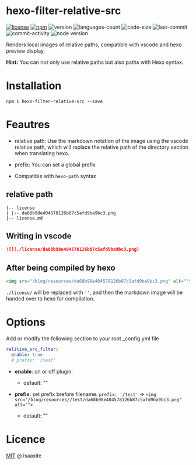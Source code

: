 # hexo-filter-relative-src

[![license](https://img.shields.io/bower/l/MI)](https://github.com/isaaxite/hexo-filter-relative-src/blob/main/LICENSE)
[![npm](https://img.shields.io/npm/v/hexo-filter-relative-src)](https://www.npmjs.com/package/hexo-filter-relative-src)
![version](https://img.shields.io/github/package-json/v/isaaxite/hexo-filter-relative-src)
![languages-count](https://img.shields.io/github/languages/count/isaaxite/hexo-filter-relative-src)
![code-size](https://img.shields.io/github/languages/code-size/isaaxite/hexo-filter-relative-src)
![last-commit](https://img.shields.io/github/last-commit/isaaxite/hexo-filter-relative-src)
![commit-activity](https://img.shields.io/github/commit-activity/t/isaaxite/hexo-filter-relative-src)
![node version](https://img.shields.io/node/v/hexo-filter-relative-src)

Renders local images of relative paths, compatible with vscode and hexo preview display.

**Hint:** You can not only use relative paths but also paths with Hexo syntax.

# Installation

```shell
npm i hexo-filter-relative-src --save
```

# Feautres

- relative path: Use the markdown notation of the image using the vscode relative path, which will replace the relative path of the directory section when translating hexo.

- prefix: You can set a global prefix

- Compatible with `hexo-path` syntax


## relative path

```shell
|-- license 
| |-- da68b98e404578126b87c5afd9ba9bc3.png
|-- license.md  
```

## Writing in vscode

```markdown
![](./license/da68b98e404578126b87c5afd9ba9bc3.png)
```

## After being compiled by hexo

```html
<img src="/blog/resources/da68b98e404578126b87c5afd9ba9bc3.png" alt="">
```

`./license/` will be replaced with `''`, and then the markdown image will be handed over to hexo for compilation.


# Options

Add or modify the following section to your root _config.yml file

```yml
relitive_src_filter:
  enable: true
  # prefix: '/test'
```

- **enable**: on or off plugin.
  - default: ""

- **prefix**: set prefix brefore filename.
`prefix: '/test'` => `<img src="/blog/resources//test/da68b98e404578126b87c5afd9ba9bc3.png" alt="">`
  - detault: ""


# Licence

[MIT](https://github.com/isaaxite/hexo-filter-relative-src/blob/main/LICENSE) @ isaaxite
